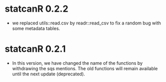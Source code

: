 # statcanR 0.2.2

* we replaced utils::read.csv by readr::read_csv to fix a random bug with some metadata tables.

# statcanR 0.2.1

* In this version, we have changed the name of the functions by withdrawing the sqs mentions. The old functions will remain available until the next update (deprecated).
